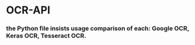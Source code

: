 # OCR-API
### the Python file insists usage comparison of each: Google OCR, Keras OCR, Tesseract OCR. 
